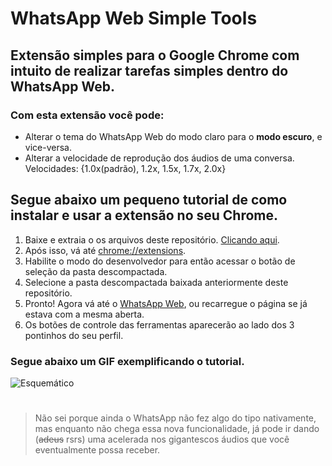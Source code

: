 # WhatsApp Web Simple Tools
## Extensão simples para o Google Chrome com intuito de realizar tarefas simples dentro do WhatsApp Web.
### Com esta extensão você pode:
 - Alterar o tema do WhatsApp Web do modo claro para o **modo escuro**, e vice-versa.
 - Alterar a velocidade de reprodução dos áudios de uma conversa. Velocidades: {1.0x(padrão), 1.2x, 1.5x, 1.7x, 2.0x}

## Segue abaixo um pequeno tutorial de como instalar e usar a extensão no seu Chrome.

 1. Baixe e extraia o os arquivos deste repositório. [Clicando aqui](https://github.com/lucas26xd/WhatsApp-Simple-Tools/archive/master.zip).
 2. Após isso, vá até [chrome://extensions](chrome://extensions).
 3. Habilite o modo do desenvolvedor para então acessar o botão de seleção da pasta descompactada.
 4. Selecione a pasta descompactada baixada anteriormente deste repositório.
 5. Pronto! Agora vá até o [WhatsApp Web](https://web.whatsapp.com/), ou recarregue o página se já estava com a mesma aberta.
 6. Os botões de controle das ferramentas aparecerão ao lado dos 3 pontinhos do seu perfil.

### Segue abaixo um GIF exemplificando o tutorial.
![Esquemático](https://github.com/lucas26xd/WhatsApp-Simple-Tools/blob/master/Instala%C3%A7%C3%A3o%20extens%C3%A3o.gif?raw=true)

#
> Não sei porque ainda o WhatsApp não fez algo do tipo nativamente, mas enquanto não chega essa nova funcionalidade, já pode ir dando (~~adeus~~  rsrs) uma acelerada nos gigantescos áudios que você eventualmente possa receber.
